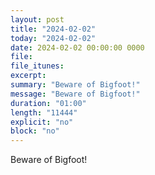 ```yaml
---
layout: post
title: "2024-02-02"
today: "2024-02-02"
date: 2024-02-02 00:00:00 0000
file:
file_itunes:
excerpt:
summary: "Beware of Bigfoot!"
message: "Beware of Bigfoot!"
duration: "01:00"
length: "11444"
explicit: "no"
block: "no"
---
```

Beware of Bigfoot!

